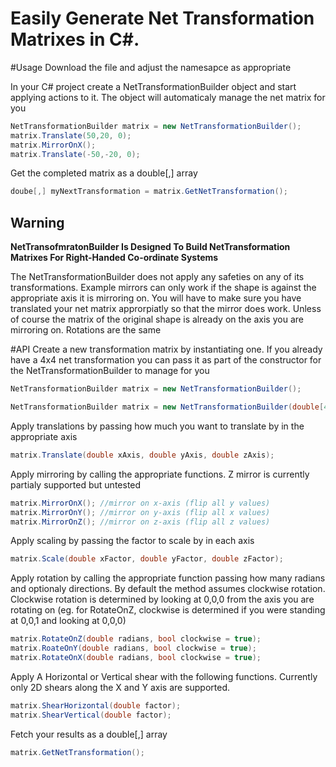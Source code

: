 # Easily Generate Net Transformation Matrixes in C#.

#Usage
Download the file and adjust the namesapce as appropriate

In your C# project create a NetTransformationBuilder object and start applying actions to it. The object will automaticaly manage the net matrix for you

````csharp
NetTransformationBuilder matrix = new NetTransformationBuilder();
matrix.Translate(50,20, 0);
matrix.MirrorOnX();
matrix.Translate(-50,-20, 0);
````

Get the completed matrix as a double[,] array
````csharp
doube[,] myNextTransformation = matrix.GetNetTransformation();
````

## Warning
<b>NetTransofmratonBuilder Is Designed To Build NetTransformation Matrixes For Right-Handed Co-ordinate Systems</b>

The NetTransformationBuilder does not apply any safeties on any of its transformations. Example mirrors can only work if the shape is against the appropriate axis it is mirroring on. You will have to make sure you have translated your net matrix approrpiatly so that the mirror does work. Unless of course the matrix of the original shape is already on the axis you are mirroring on. Rotations are the same

#API
Create a new transformation matrix by instantiating one. If you already have a 4x4 net transformation you can pass it as part of the constructor for the  NetTransformationBuilder to manage for you
````csharp
NetTransformationBuilder matrix = new NetTransformationBuilder();

NetTransformationBuilder matrix = new NetTransformationBuilder(double[4,4] netMatrix);
````
Apply translations by passing how much you want to translate by in the appropriate axis
````csharp
matrix.Translate(double xAxis, double yAxis, double zAxis);
````
Apply mirroring by calling the appropriate functions. Z mirror is currently partialy supported but untested
````csharp
matrix.MirrorOnX(); //mirror on x-axis (flip all y values)
matrix.MirrorOnY(); //mirror on y-axis (flip all x values)
matrix.MirrorOnZ(); //mirror on z-axis (flip all z values)
````
Apply scaling by passing the factor to scale by in each axis
````csharp
matrix.Scale(double xFactor, double yFactor, double zFactor);
````
Apply rotation by calling the appropriate function passing how many radians and optionaly directions. By default the method assumes clockwise rotation. Clockwise rotation is determined by looking at 0,0,0 from the axis you are rotating on (eg. for RotateOnZ, clockwise is determined if you were standing at 0,0,1 and looking at 0,0,0)
````csharp
matrix.RotateOnZ(double radians, bool clockwise = true);
matrix.RoateOnY(double radians, bool clockwise = true);
matrix.RotateOnX(double radians, bool clockwise = true);
````
Apply A Horizontal or Vertical shear with the following functions. Currently only 2D shears along the X and Y axis are supported.
````csharp
matrix.ShearHorizontal(double factor);
matrix.ShearVertical(double factor);
````
Fetch your results as a double[,] array
````csharp
matrix.GetNetTransformation();
````
